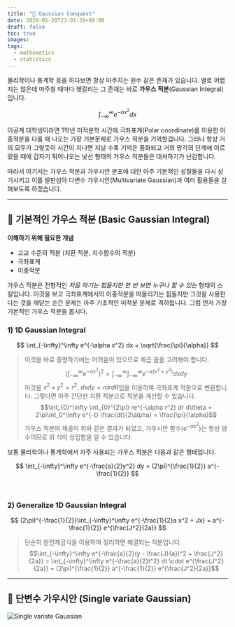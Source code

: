 ```yaml
---
title: "🐪 Gaussian Conquest"
date: 2020-05-20T23:01:29+09:00
draft: false
toc: true
images:
tags:
  - mathematics
  - statistics
---
```


물리학이나 통계학 등을 하다보면 항상 마주치는 원수 같은 존재가 있습니다. 별로 어렵지는 않은데 마주칠 때마다 헷갈리는 그 존재는 바로 **가우스 적분**(Gaussian Integral)입니다.

$$\int_{-\infty}^\infty e^{-\alpha x^2} dx$$

이공계 대학생이라면 1학년 미적분학 시간에 극좌표계(Polar coordinate)를 이용한 이중적분을 다룰 때 나오는 가장 기본문제로 가우스 적분을 기억할겁니다. 그러나 항상 거의 모두가 그렇듯이 시간이 지나면 지날 수록 기억은 풍화되고 거의 망각의 단계에 이르렀을 때에 갑자기 튀어나오는 낯선 형태의 가우스 적분들은 대처하기가 난감합니다.

따라서 여기서는 가우스 적분과 가우시안 분포에 대한 아주 기본적인 성질들을 다시 상기시키고 이를 발판삼아 다변수 가우시안(Multivariate Gaussian)과 여러 활용들을 살펴보도록 하겠습니다.

-----

## 🔢 기본적인 가우스 적분 (Basic Gaussian Integral)

**이해하기 위해 필요한 개념**
* 고교 수준의 적분 (치환 적분, 지수함수의 적분)
* 극좌표계
* 이중적분

가우스 적분은 전형적인 *처음 하기는 힘들지만 한 번 보면 누구나 할 수 있는* 형태의 스킬입니다. 이것을 보고 극좌표계에서의 이중적분을 떠올리기는 힘들지만 그것을 사용한다는 것을 깨닫는 순간 문제는 아주 기초적인 미적분 문제로 격하됩니다. 그럼 먼저 가장 기본적인 가우스 적분을 봅시다.


### 1) 1D Gaussian Integral

$$
\int_{-\infty}^\infty e^{-\alpha x^2} dx = \sqrt{\frac{\pi}{\alpha}}
$$

> 이것을 바로 증명하기에는 어려움이 있으므로 제곱 꼴을 고려해야 합니다.
> $$\left(\int_{-\infty}^\infty e^{-\alpha x^2}\right)^2 = \int_{-\infty}^\infty \int_{-\infty}^\infty e^{-\alpha(x^2 + y^2)} dx dy$$
> 이것을 $x^2 + y^2 = r^2,~dxdy = rdrd\theta$임을 이용하여 극좌표계 적분으로 변환합니다. 그렇다면 아주 간단한 치환 적분으로 적분을 계산할 수 있습니다.
> $$\int_{0}^\infty \int_{0}^{2\pi} re^{-\alpha r^2} dr d\theta = 2\pi\int_0^\infty e^{-t} \frac{dt}{2\alpha} = \frac{\pi}{\alpha}$$
> 가우스 적분의 제곱이 위와 같은 결과가 되었고, 가우시안 함수($e^{-\alpha x^2}$)는 항상 양수이므로 위 식이 성립함을 알 수 있습니다.

보통 물리학이나 통계학에서 자주 사용되는 가우스 적분은 다음과 같은 형태입니다.

$$
\int_{-\infty}^\infty e^{-\frac{a}{2}y^2} dy = (2\pi)^{\frac{1}{2}} a^{-\frac{1}{2}}
$$

<br/>

### 2) Generalize 1D Gaussian Integral

$$
(2\pi)^{-\frac{1}{2}}\int_{-\infty}^\infty e^{-\frac{1}{2}a x^2 + Jx} = a^{-\frac{1}{2}} e^{\frac{J^2}{2a}}
$$

> 단순히 완전제곱식을 이용하여 정리하면 해결되는 적분입니다.
> $$\int_{-\infty}^\infty e^{-\frac{a}{2}(y - \frac{J}{a})^2 + \frac{J^2}{2a}} = \int_{-\infty}^\infty e^{-\frac{a}{2}t^2} dt \cdot e^{\frac{J^2}{2a}} = (2\pi)^{\frac{1}{2}} a^{-\frac{1}{2}} e^{\frac{J^2}{2a}}$$

-----

## 🐪 단변수 가우시안 (Single variate Gaussian)

![Single variate Gaussian](/posts/images/single.png)
